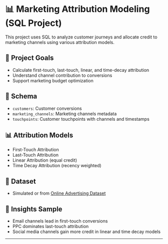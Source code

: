 # 📊 Marketing Attribution Modeling (SQL Project)

This project uses SQL to analyze customer journeys and allocate credit to marketing channels using various attribution models.

## 🎯 Project Goals
- Calculate first-touch, last-touch, linear, and time-decay attribution
- Understand channel contribution to conversions
- Support marketing budget optimization

## 🧱 Schema
- `customers`: Customer conversions
- `marketing_channels`: Marketing channels metadata
- `touchpoints`: Customer touchpoints with channels and timestamps

## 📊 Attribution Models
- First-Touch Attribution
- Last-Touch Attribution
- Linear Attribution (equal credit)
- Time Decay Attribution (recency weighted)

## 📁 Dataset
- Simulated or from [Online Advertising Dataset](https://www.kaggle.com/datasets/rohitsahoo/online-advertising)

## 📌 Insights Sample
- Email channels lead in first-touch conversions
- PPC dominates last-touch attribution
- Social media channels gain more credit in linear and time decay models

---
